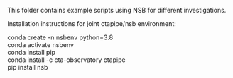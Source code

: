 This folder contains example scripts using NSB for different investigations.

Installation instructions for joint ctapipe/nsb environment:

conda create -n nsbenv python=3.8  
conda activate nsbenv  
conda install pip  
conda install -c cta-observatory ctapipe  
pip install nsb  
